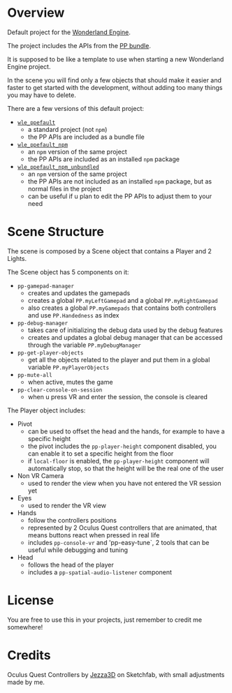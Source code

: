 # Overview

Default project for the [Wonderland Engine](https://wonderlandengine.com/). 

The project includes the APIs from the [PP bundle](https://github.com/SignorPipo/wle_pp). 

It is supposed to be like a template to use when starting a new Wonderland Engine project.  

In the scene you will find only a few objects that should make it easier and faster to get started with the development, without adding too many things you may have to delete. 

There are a few versions of this default project:
- [`wle_ppefault`](https://github.com/SignorPipo/wle_ppefault/tree/main/wle_ppefault/wle_ppefault)
  * a standard project (not `npm`)
  * the PP APIs are included as a bundle file
- [`wle_ppefault_npm`](https://github.com/SignorPipo/wle_ppefault/tree/main/wle_ppefault/wle_ppefault_npm)
  * an `npm` version of the same project
  * the PP APIs are included as an installed `npm` package
- [`wle_ppefault_npm_unbundled`](https://github.com/SignorPipo/wle_ppefault/tree/main/wle_ppefault/wle_ppefault_npm_unbundled)
  * an `npm` version of the same project
  * the PP APIs are not included as an installed `npm` package, but as normal files in the project
  * can be useful if u plan to edit the PP APIs to adjust them to your need

# Scene Structure
The scene is composed by a Scene object that contains a Player and 2 Lights.

The Scene object has 5 components on it:
- `pp-gamepad-manager`
  * creates and updates the gamepads
  * creates a global `PP.myLeftGamepad` and a global `PP.myRightGamepad`
  * also creates a global `PP.myGamepads` that contains both controllers and use `PP.Handedness` as index
- `pp-debug-manager`
  * takes care of initializing the debug data used by the debug features
  * creates and updates a global debug manager that can be accessed through the variable `PP.myDebugManager`
- `pp-get-player-objects`
  * get all the objects related to the player and put them in a global variable `PP.myPlayerObjects`
- `pp-mute-all`
  * when active, mutes the game
- `pp-clear-console-on-session`
  * when u press VR and enter the session, the console is cleared

The Player object includes:
- Pivot
  * can be used to offset the head and the hands, for example to have a specific height
  * the pivot includes the `pp-player-height` component disabled, you can enable it to set a specific height from the floor
  * if `local-floor` is enabled, the `pp-player-height` component will automatically stop, so that the height will be the real one of the user
- Non VR Camera
  * used to render the view when you have not entered the VR session yet
- Eyes
  * used to render the VR view
- Hands
  * follow the controllers positions
  * represented by 2 Oculus Quest controllers that are animated, that means buttons react when pressed in real life
  * includes `pp-console-vr` and 'pp-easy-tune`, 2 tools that can be useful while debugging and tuning
- Head
  * follows the head of the player
  * includes a `pp-spatial-audio-listener` component

# License
You are free to use this in your projects, just remember to credit me somewhere!

# Credits
Oculus Quest Controllers by [Jezza3D](https://sketchfab.com/Jezza3D) on Sketchfab, with small adjustments made by me.
